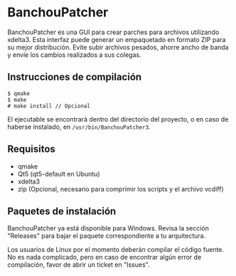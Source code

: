 # BanchouPatcher

BanchouPatcher es una GUI para crear parches para archivos utilizando xdelta3. Esta interfaz puede generar un empaquetado en formato ZIP para su mejor distribución. Evite subir archivos pesados, ahorre ancho de banda y envíe los cambios realizados a sus colegas.

## Instrucciones de compilación

    $ qmake
    $ make
    # make install // Opcional
    
El ejecutable se encontrará dentro del directorio del proyecto, o en caso de haberse instalado, en `/usr/bin/BanchouPatcher3`.

## Requisitos

 - qmake
 - Qt5 (qt5-default en Ubuntu)
 - xdelta3
 - zip (Opcional, necesario para comprimir los scripts y el archivo vcdiff)

## Paquetes de instalación
BanchouPatcher ya está disponible para Windows. Revisa la sección "Releases" para bajar el paquete correspondiente a tu arquitectura.

Los usuarios de Linux por el momento deberán compilar el código fuente. No es nada complicado, pero en caso de encontrar algún error de compilación, favor de abrir un ticket en "Issues".
